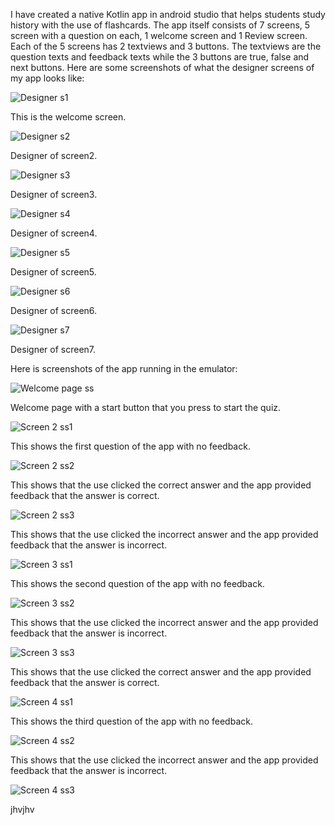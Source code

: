 I have created a native Kotlin app in android studio that helps students study history with the use of flashcards. The app itself consists of 7 screens, 5 screen with a question on each, 1 welcome screen and 1 Review screen. Each of the 5 screens has 2 textviews and 3 buttons. The textviews are the question texts and feedback texts while the 3 buttons are true, false and next buttons. 
Here are some screenshots of what the designer screens of my app looks like:

![Designer s1](https://github.com/user-attachments/assets/2f91ca4e-fbc0-4139-a769-b1dc6fb88cec)


This is the welcome screen.


![Designer s2](https://github.com/user-attachments/assets/04ae228f-6e34-4fb8-9938-54c2433f3929)


Designer of screen2.


![Designer s3](https://github.com/user-attachments/assets/7ca973a6-ab8d-4dd8-8834-ae0a88f2c887)


Designer of screen3.


![Designer s4](https://github.com/user-attachments/assets/675c406a-4074-499a-886e-27c765e50c21)


Designer of screen4.


![Designer s5](https://github.com/user-attachments/assets/0e6f5b46-8e99-4087-b337-c1375c088520)


Designer of screen5.


![Designer s6](https://github.com/user-attachments/assets/70a73fe5-1375-4349-a249-f48c47bc0a7f)


Designer of screen6.


![Designer s7](https://github.com/user-attachments/assets/5e1ffa04-2b4d-4762-a955-10baa2ae6cc5)


Designer of screen7.


Here is screenshots of the app running in the emulator:


![Welcome page ss](https://github.com/user-attachments/assets/ec6458ab-830d-4e20-9316-2032beb06632)


Welcome page with a start button that you press to start the quiz.


![Screen 2 ss1](https://github.com/user-attachments/assets/28bae111-13c5-4b86-bcea-9af2b09a5f97)


This shows the first question of the app with no feedback.


![Screen 2 ss2](https://github.com/user-attachments/assets/9e76d856-3f83-41dd-8c59-31610cd951ee)


This shows that the use clicked the correct answer and the app provided feedback that the answer is correct.


![Screen 2 ss3](https://github.com/user-attachments/assets/c5cf2cdf-2cdc-43e9-a35d-95f1ef3419e6)


This shows that the use clicked the incorrect answer and the app provided feedback that the answer is incorrect.


![Screen 3 ss1](https://github.com/user-attachments/assets/cf1d4e6d-2340-43fd-9ce5-ef2f5e25941b)


This shows the second question of the app with no feedback.


![Screen 3 ss2](https://github.com/user-attachments/assets/4de7a5a1-0cd4-4cf4-978c-2171d7448c3d)


This shows that the use clicked the incorrect answer and the app provided feedback that the answer is incorrect.


![Screen 3 ss3](https://github.com/user-attachments/assets/038c68b1-38fd-4f1f-ba88-c74cc41e2a96)


This shows that the use clicked the correct answer and the app provided feedback that the answer is correct.


![Screen 4 ss1](https://github.com/user-attachments/assets/fdb00bef-bc95-4481-93cb-7ef897efa0c0)


This shows the third question of the app with no feedback.


![Screen 4 ss2](https://github.com/user-attachments/assets/aa7c0c87-9cc3-4ab2-9a42-db779968c5b5)


This shows that the use clicked the incorrect answer and the app provided feedback that the answer is incorrect.


![Screen 4 ss3](https://github.com/user-attachments/assets/858b1e0d-c970-4a6b-8ede-05fade0188ae)










jhvjhv












